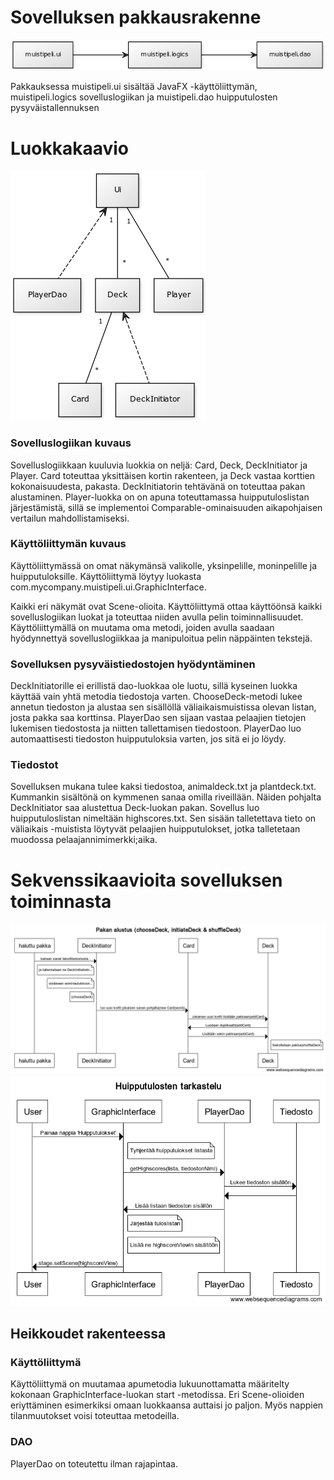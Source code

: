 # Sovelluksen pakkausrakenne
![Pakkausrakenne](https://github.com/ArttuJanhunen/ot-harjoitustyo/blob/master/dokumentaatio/Pakkausrakenne.png)

Pakkauksessa muistipeli.ui sisältää JavaFX -käyttöliittymän, muistipeli.logics sovelluslogiikan ja
muistipeli.dao huipputulosten pysyväistallennuksen

# Luokkakaavio
![Kaavio](https://github.com/ArttuJanhunen/ot-harjoitustyo/blob/master/dokumentaatio/Luokkakaavio.png)

### Sovelluslogiikan kuvaus
Sovelluslogiikkaan kuuluvia luokkia on neljä: Card, Deck, DeckInitiator ja Player. Card toteuttaa
yksittäisen kortin rakenteen, ja Deck vastaa korttien kokonaisuudesta, pakasta. DeckInitiatorin tehtävänä
on toteuttaa pakan alustaminen. Player-luokka on on apuna toteuttamassa huipputuloslistan järjestämistä,
sillä se implementoi Comparable-ominaisuuden aikapohjaisen vertailun mahdollistamiseksi.

### Käyttöliittymän kuvaus
Käyttöliittymässä on omat näkymänsä valikolle, yksinpelille, moninpelille ja huipputuloksille.
Käyttöliittymä löytyy luokasta com.mycompany.muistipeli.ui.GraphicInterface.

Kaikki eri näkymät ovat Scene-olioita. Käyttöliittymä ottaa käyttöönsä kaikki sovelluslogiikan luokat
ja toteuttaa niiden avulla pelin toiminnallisuudet. Käyttöliittymällä on muutama oma metodi, joiden 
avulla saadaan hyödynnettyä sovelluslogiikkaa ja manipuloitua pelin näppäinten tekstejä.

### Sovelluksen pysyväistiedostojen hyödyntäminen
DeckInitiatorille ei erillistä dao-luokkaa ole luotu, sillä kyseinen luokka käyttää vain yhtä
metodia tiedostoja varten. ChooseDeck-metodi lukee annetun tiedoston ja alustaa sen sisällöllä
väliaikaismuistissa olevan listan, josta pakka saa korttinsa. PlayerDao sen sijaan vastaa pelaajien
tietojen lukemisen tiedostosta ja niitten tallettamisen tiedostoon. PlayerDao luo automaattisesti
tiedoston huipputuloksia varten, jos sitä ei jo löydy.

### Tiedostot
Sovelluksen mukana tulee kaksi tiedostoa, animaldeck.txt ja plantdeck.txt. Kummankin sisältönä on
kymmenen sanaa omilla riveillään. Näiden pohjalta DeckInitiator saa alustettua Deck-luokan pakan.
Sovellus luo huipputuloslistan nimeltään highscores.txt. Sen sisään talletettava tieto on väliaikais
-muistista löytyvät pelaajien huipputulokset, jotka talletetaan muodossa pelaajannimimerkki;aika.


# Sekvenssikaavioita sovelluksen toiminnasta
![Pakan alustus](https://github.com/ArttuJanhunen/ot-harjoitustyo/blob/master/dokumentaatio/sekvenssikaavioPakka.png)
![Huipputulosten näyttäminen](https://github.com/ArttuJanhunen/ot-harjoitustyo/blob/master/dokumentaatio/sekvenssikaavioHuipputulos.png)

## Heikkoudet rakenteessa

### Käyttöliittymä
Käyttöliittymä on muutamaa apumetodia lukuunottamatta määritelty kokonaan GraphicInterface-luokan
start -metodissa. Eri Scene-olioiden eriyttäminen esimerkiksi omaan luokkaansa auttaisi jo paljon. 
Myös nappien tilanmuutokset voisi toteuttaa metodeilla. 

### DAO
PlayerDao on toteutettu ilman rajapintaa.
